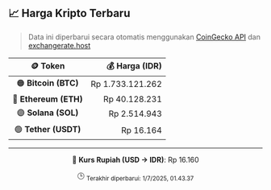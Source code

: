 

<!-- HARGA_KRIPTO -->
## 📈 Harga Kripto Terbaru

> Data ini diperbarui secara otomatis menggunakan [CoinGecko API](https://www.coingecko.com/) dan [exchangerate.host](https://exchangerate.host/)

<div align="center">

| 🪙 Token | 💰 Harga (IDR) |
|:------:|---------------:|
| 🟠 **Bitcoin (BTC)**   | Rp 1.733.121.262 |
| 🔵 **Ethereum (ETH)**  | Rp 40.128.231 |
| 🟣 **Solana (SOL)**    | Rp 2.514.943 |
| 🟢 **Tether (USDT)**   | Rp 16.164 |

---

💱 **Kurs Rupiah (USD → IDR)**: Rp 16.160

🕒 <sub>Terakhir diperbarui: 1/7/2025, 01.43.37</sub>

</div>
<!-- /HARGA_KRIPTO -->